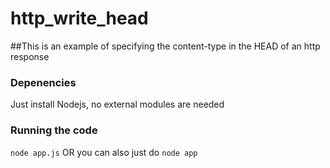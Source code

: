 # http_write_head
##This is an example of specifying the content-type in the HEAD of an http response

### Depenencies
Just install Nodejs, no external modules are needed

### Running the code
`node app.js` OR you can also just do `node app`
